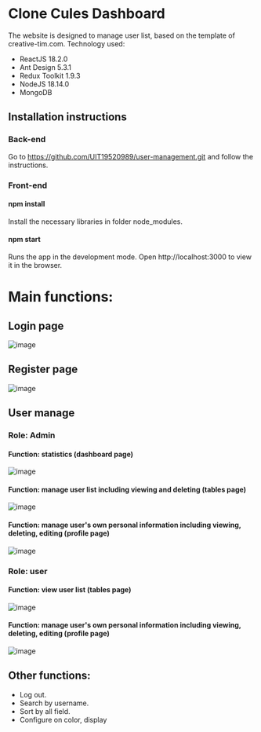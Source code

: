 # Clone Cules Dashboard
The website is designed to manage user list, based on the template of creative-tim.com.
Technology used:
- ReactJS 18.2.0
- Ant Design 5.3.1
- Redux Toolkit 1.9.3
- NodeJS 18.14.0
- MongoDB
## Installation instructions
### Back-end
Go to https://github.com/UIT19520989/user-management.git and follow the instructions.
### Front-end
#### npm install 
Install the necessary libraries in folder node_modules.
#### npm start
Runs the app in the development mode.
Open http://localhost:3000 to view it in the browser.
# Main functions:
## Login page
![image](https://user-images.githubusercontent.com/68063645/229013511-5135050d-71b5-43b7-bc77-c20360cda72a.png)
## Register page
![image](https://user-images.githubusercontent.com/68063645/229013640-fac66b00-29ee-4c31-b20d-e61f923ee506.png)
## User manage
### Role: Admin
#### Function: statistics (dashboard page)
![image](https://user-images.githubusercontent.com/68063645/229014268-058b0320-0085-47b1-94e8-939057bf70dc.png)
#### Function: manage user list including viewing and deleting (tables page)
![image](https://user-images.githubusercontent.com/68063645/229014501-f5c466c7-c06d-4877-be76-b4882693f302.png)
#### Function: manage user's own personal information including viewing, deleting, editing (profile page)
![image](https://user-images.githubusercontent.com/68063645/229015107-798a6708-13f6-42ed-a2fb-08c945ea673d.png)
### Role: user
#### Function: view user list (tables page)
![image](https://user-images.githubusercontent.com/68063645/229015618-f6dffc1b-820e-4f84-ab89-6a69e433eb5c.png)
#### Function: manage user's own personal information including viewing, deleting, editing (profile page)
![image](https://user-images.githubusercontent.com/68063645/229015686-0801dcab-f51e-4412-89e7-63c0d6d83688.png)
## Other functions:
- Log out.
- Search by username.
- Sort by all field.
- Configure on color, display
